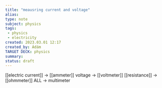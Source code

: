```yaml
---
title: "meausring current and voltage"
alias: 
type: note
subject: physics
tags:
 - physics
 - electricity
created: 2023.03.01 12:17
created_by: Ádám
TARGET DECK: physics
summary: 
status: draft
---
```

[[electric current]] → [[ammeter]]
voltage → [[voltmeter]]
[[resistance]] → [[ohmmeter]]
ALL → multimeter